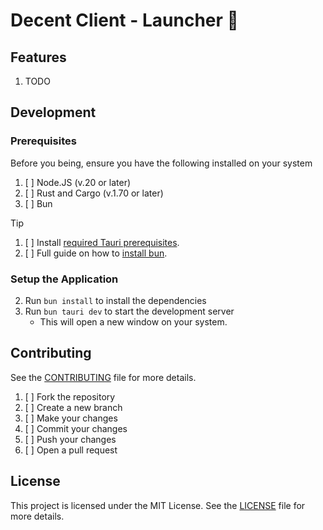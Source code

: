 # Decent Client - Launcher 🚀

## Features 
1. TODO

## Development

### Prerequisites

Before you being, ensure you have the following installed on your system
1. [ ] Node.JS (v.20 or later)
2. [ ] Rust and Cargo (v.1.70 or later)
3. [ ] Bun 

> [!TIP]
> 1. [ ] Install [required Tauri prerequisites](https://v2.tauri.app/start/prerequisites/).
> 2. [ ] Full guide on how to [install bun](https://bun.sh/docs/installation).

### Setup the Application

2. Run `bun install` to install the dependencies
3. Run `bun tauri dev` to start the development server
   - This will open a new window on your system.

## Contributing

See the [CONTRIBUTING](CONTRIBUTING.md) file for more details.

1. [ ] Fork the repository
2. [ ] Create a new branch
3. [ ] Make your changes
4. [ ] Commit your changes
5. [ ] Push your changes
6. [ ] Open a pull request

## License

This project is licensed under the MIT License. See the [LICENSE](LICENSE) file for more details.


